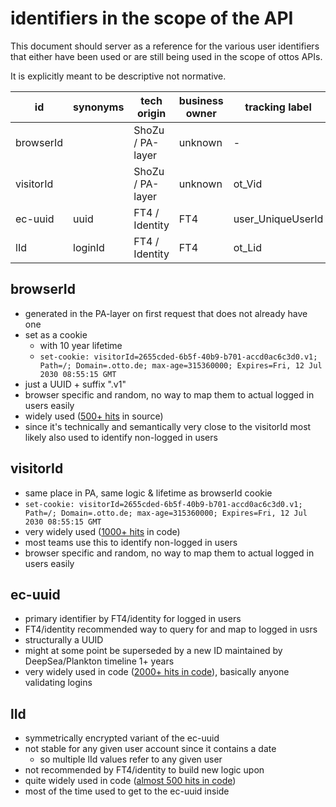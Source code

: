 # identifiers in the scope of the API

This document should server as a reference for the various user identifiers that either have been used or are still being used in the scope of ottos APIs.

It is explicitly meant to be descriptive not normative.

| id        | synonyms | tech origin             | business owner | tracking label     | 
|-----------|----------|-------------------------|----------------|--------------------|
| browserId |          | ShoZu / PA-layer        | unknown        | -                  |
| visitorId |          | ShoZu / PA-layer        | unknown        | ot_Vid             |
| ec-uuid   | uuid     | FT4 / Identity          | FT4            | user_UniqueUserId  |
| lId       | loginId  | FT4 / Identity          | FT4            | ot_Lid             |

## browserId

- generated in the PA-layer on first request that does not already have one
- set as a cookie
  - with 10 year lifetime
  - `set-cookie: visitorId=2655cded-6b5f-40b9-b701-accd0ac6c3d0.v1; Path=/; Domain=.otto.de; max-age=315360000; Expires=Fri, 12 Jul 2030 08:55:15 GMT`
- just a UUID + suffix ".v1"
- browser specific and random, no way to map them to actual logged in users easily
- widely used ([500+ hits](https://github.com/search?q=org%3Aotto-ec+BrowserId&type=Code) in source)
- since it's technically and semantically very close to the visitorId most likely also used to identify non-logged in users

## visitorId

- same place in PA, same logic & lifetime as browserId cookie
- `set-cookie: visitorId=2655cded-6b5f-40b9-b701-accd0ac6c3d0.v1; Path=/; Domain=.otto.de; max-age=315360000; Expires=Fri, 12 Jul 2030 08:55:15 GMT
`
- very widely used ([1000+ hits](https://github.com/search?q=org%3Aotto-ec+VisitorId&type=Code) in code)
- most teams use this to identify non-logged in users
- browser specific and random, no way to map them to actual logged in users easily

## ec-uuid

- primary identifier by FT4/identity for logged in users
- FT4/identity recommended way to query for and map to logged in usrs
- structurally a UUID
- might at some point be superseded by a new ID maintained by DeepSea/Plankton timeline 1+ years 
- very widely used in code ([2000+ hits in code](https://github.com/search?q=org%3Aotto-ec+UniqueUserId&type=Code)), basically anyone validating logins

## lId

- symmetrically encrypted variant of the ec-uuid
- not stable for any given user account since it contains a date
  - so multiple lId values refer to any given user
- not recommended by FT4/identity to build new logic upon
- quite widely used in code ([almost 500 hits in code](https://github.com/search?q=org%3Aotto-ec+lId&type=Code)) 
- most of the time used to get to the ec-uuid inside
